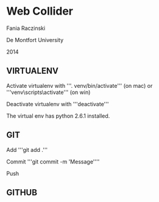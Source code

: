 
# Web Collider

Fania Raczinski

De Montfort University

2014

## VIRTUALENV

Activate virtualenv with
'''. venv/bin/activate''' (on mac)
or 
'''venv\scripts\activate''' (on win)

Deactivate virtualenv with
'''deactivate'''

The virtual env has python 2.6.1 installed.

## GIT

Add
'''git add .'''

Commit
'''git commit -m 'Message''''

Push

## GITHUB

